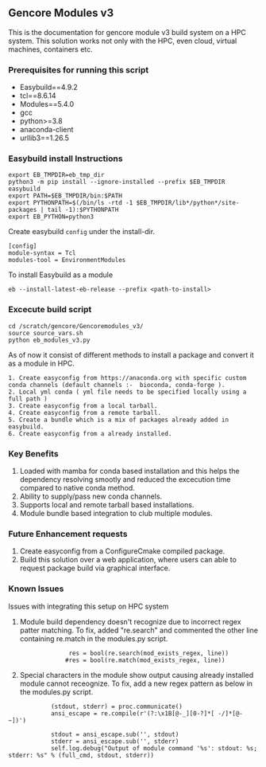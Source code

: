 ## Gencore Modules v3
This is the documentation for gencore module v3  build system on a HPC system. 
This solution works not only with the HPC, even cloud, virtual machines, containers etc. 

### Prerequisites for running this script 
- Easybuild==4.9.2
- tcl==8.6.14
- Modules==5.4.0
- gcc
- python>=3.8
- anaconda-client
- urllib3==1.26.5



### Easybuild install Instructions


```
export EB_TMPDIR=eb_tmp_dir
python3 -m pip install --ignore-installed --prefix $EB_TMPDIR easybuild
export PATH=$EB_TMPDIR/bin:$PATH
export PYTHONPATH=$(/bin/ls -rtd -1 $EB_TMPDIR/lib*/python*/site-packages | tail -1):$PYTHONPATH
export EB_PYTHON=python3
```

Create easybuild ```config``` under the install-dir.
```
[config]
module-syntax = Tcl
modules-tool = EnvironmentModules
```

To install Easybuild as a module 
```
eb --install-latest-eb-release --prefix <path-to-install>
```

### Excecute build script

```
cd /scratch/gencore/Gencoremodules_v3/
source source_vars.sh
python eb_modules_v3.py
```

As of now it consist of different methods to install a package and convert it as a module in HPC.

```
1. Create easyconfig from https://anaconda.org with specific custom conda channels (default channels :-  bioconda, conda-forge ).
2. Local yml conda ( yml file needs to be specified locally using a full path )
3. Create easyconfig from a local tarball.
4. Create easyconfig from a remote tarball.
5. Create a bundle which is a mix of packages already added in easybuild.
6. Create easyconfig from a already installed.
```

### Key Benefits


1. Loaded with mamba for conda based installation and this helps the dependency resolving smootly and reduced the excecution time compared to native conda method. 
2. Ability to supply/pass new conda channels.
3. Supports local and remote tarball based installations. 
4. Module bundle based integration to club multiple modules.  

### Future Enhancement requests


1. Create easyconfig from a ConfigureCmake compiled package.
2. Build this solution over a web application, where users can able to request package build via graphical interface. 




### Known Issues


Issues with integrating this setup on HPC system 

1. Module build dependency doesn't recognize due to incorrect regex patter matching. 
To fix, added "re.search" and commented the other line containing re.match in the modules.py script.
```
                 res = bool(re.search(mod_exists_regex, line))
                #res = bool(re.match(mod_exists_regex, line))
```

2. Special characters in the module show output causing already installed module cannot receognize.
To fix, add a new regex pattern as below in the modules.py script. 
```
   	        (stdout, stderr) = proc.communicate()
   	        ansi_escape = re.compile(r'(?:\x1B[@-_][0-?]*[ -/]*[@-~])')
   
   	        stdout = ansi_escape.sub('', stdout)
   	        stderr = ansi_escape.sub('', stderr)
   	        self.log.debug("Output of module command '%s': stdout: %s; stderr: %s" % (full_cmd, stdout, stderr))
```
